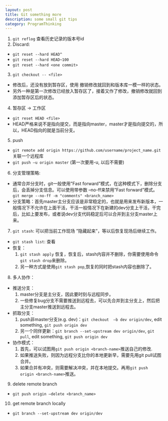 ```yaml
---
layout: post
title: Git something more
description: some small git tips
category: ProgramThinking
---
```


1. `git reflog` 查看历史记录的版本号id
2. Discard:
  + `git reset --hard HEAD^`
  + `git reset --hard HEAD~100`
  + `git reset --hard <one commit>`
3. `git checkout -- <file>`
  + 修改后，还没有放到暂存区，使用 撤销修改就回到和版本库一模一样的状态。
  + 另外一种是第一次修改已经放入暂存区了，接着又作了修改，撤销修改就回到添加暂存区后的状态。
4. 暂存区 -> 工作区
  + `git reset HEAD <file>`
  + HEAD严格来说不是指向提交，而是指向master，master才是指向提交的，所以，HEAD指向的就是当前分支。
5. push
  + `git remote add origin https://github.com/username/project_name.git` 关联一个远程库
  + `git push –u origin master` (第一次要用-u, 以后不需要)
6. 分支管理策略: 
  + 通常合并分支时，git一般使用”Fast forward”模式，在这种模式下，删除分支后，会丢掉分支信息。可以使用带参数 –no-ff来禁用”Fast forward”模式。`git merge --no-ff -m "comments" <branch_name>`
  + 分支策略：首先master主分支应该是非常稳定的，也就是用来发布新版本，一般情况下不允许在上面干活，干活一般情况下在新建的dev分支上干活，干完后，比如上要发布，或者说dev分支代码稳定后可以合并到主分支master上来。
7. `git stash`: 可以把当前工作现场 ”隐藏起来”，等以后恢复现场后继续工作。
  + `git stash list`: 查看
  + 恢复：
    1. `git stash apply` 恢复，恢复后，stash内容并不删除，你需要使用命令`git stash drop`来删除。
    2. 另一种方式是使用`git stash pop`,恢复的同时把stash内容也删除了。
8. 多人协作：
  + 推送分支：
    1. master分支是主分支，因此要时刻与远程同步。
    2. 一些修复bug分支不需要推送到远程去，可以先合并到主分支上，然后把主分支master推送到远程去。
  + 抓取分支：
    1. push非master分支(e.g. dev)：`git checkout  –b dev origin/dev`, edit something, `git push origin dev`
    2. 另一个同伴更新：`git branch --set-upstream dev origin/dev`, `git pull`, edit something, `git push origin dev`
  + 协作模式：
    1. 首先，可以试图用`git push origin <branch-name>`推送自己的修改.
    2. 如果推送失败，则因为远程分支比你的本地更新早，需要先用git pull试图合并。
    3. 如果合并有冲突，则需要解决冲突，并在本地提交。再用`git push origin <branch-name>`推送。
9. delete remote branch
  + `git push origin —delete <branch_name>`
10. get remote branch locally
  + `git branch --set-upstream dev origin/dev`
